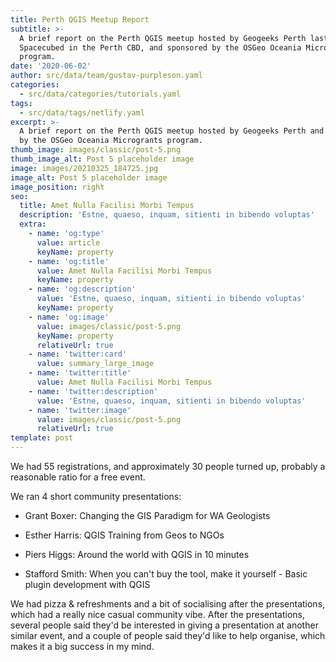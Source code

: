 ```yaml
---
title: Perth QGIS Meetup Report
subtitle: >-
  A brief report on the Perth QGIS meetup hosted by Geogeeks Perth last night at
  Spacecubed in the Perth CBD, and sponsored by the OSGeo Oceania Microgrants
  program.
date: '2020-06-02'
author: src/data/team/gustav-purpleson.yaml
categories:
  - src/data/categories/tutorials.yaml
tags:
  - src/data/tags/netlify.yaml
excerpt: >-
  A brief report on the Perth QGIS meetup hosted by Geogeeks Perth and sponsored
  by the OSGeo Oceania Microgrants program.
thumb_image: images/classic/post-5.png
thumb_image_alt: Post 5 placeholder image
image: images/20210325_184725.jpg
image_alt: Post 5 placeholder image
image_position: right
seo:
  title: Amet Nulla Facilisi Morbi Tempus
  description: 'Estne, quaeso, inquam, sitienti in bibendo voluptas'
  extra:
    - name: 'og:type'
      value: article
      keyName: property
    - name: 'og:title'
      value: Amet Nulla Facilisi Morbi Tempus
      keyName: property
    - name: 'og:description'
      value: 'Estne, quaeso, inquam, sitienti in bibendo voluptas'
      keyName: property
    - name: 'og:image'
      value: images/classic/post-5.png
      keyName: property
      relativeUrl: true
    - name: 'twitter:card'
      value: summary_large_image
    - name: 'twitter:title'
      value: Amet Nulla Facilisi Morbi Tempus
    - name: 'twitter:description'
      value: 'Estne, quaeso, inquam, sitienti in bibendo voluptas'
    - name: 'twitter:image'
      value: images/classic/post-5.png
      relativeUrl: true
template: post
---
```

We had 55 registrations, and approximately 30 people turned up, probably a reasonable ratio for a free event.

We ran 4 short community presentations:

*   Grant Boxer: Changing the GIS Paradigm for WA Geologists

*   Esther Harris: QGIS Training from Geos to NGOs

*   Piers Higgs: Around the world with QGIS in 10 minutes

*   Stafford Smith: When you can't buy the tool, make it yourself - Basic plugin development with QGIS

We had pizza & refreshments and a bit of socialising after the presentations, which had a really nice casual community vibe.
After the presentations, several people said they'd be interested in giving a presentation at another similar event, and a couple of people said they'd like to help organise, which makes it a big success in my mind.
